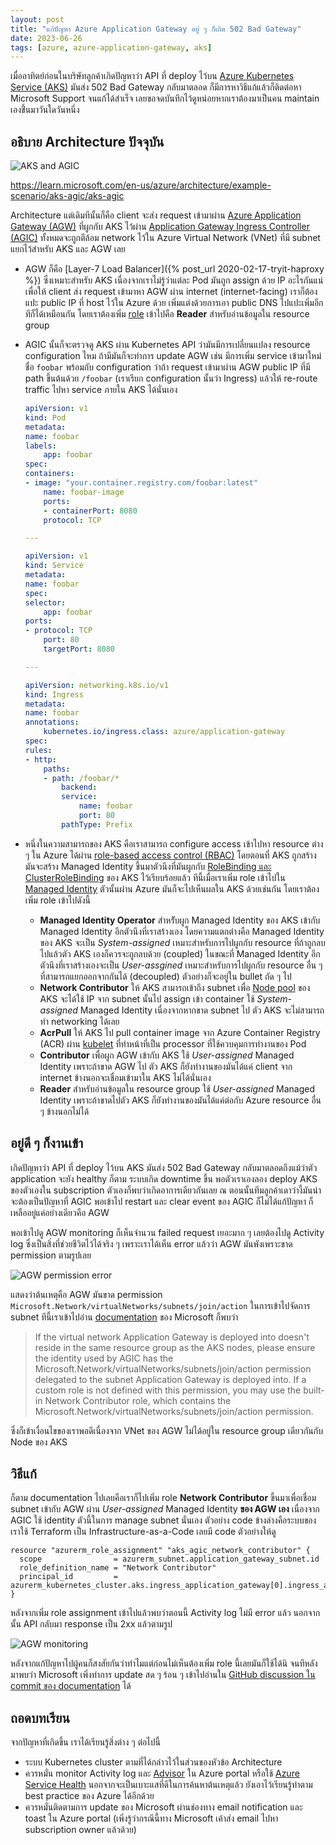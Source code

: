 ```yaml
---
layout: post
title: "แก้ปัญหา Azure Application Gateway อยู่ ๆ ก็เกิด 502 Bad Gateway"
date: 2023-06-26
tags: [azure, azure-application-gateway, aks]
---
```


เมื่ออาทิตย์ก่อนในบริษัทลูกค้าเกิดปัญหาว่า API ที่ deploy ไว้บน [Azure Kubernetes Service (AKS)](https://learn.microsoft.com/en-us/azure/aks/intro-kubernetes) มันส่ง 502 Bad Gateway กลับมาตลอด ก็มีการหาวิธีแก้แล้วก็ติดต่อหา Microsoft Support จนแก้ได้สำเร็จ เลยขอจดบันทึกไว้ดูหน่อยหากเราต้องมาเป็นคน maintain เองขึ้่นมาวันใดวันหนึ่ง

## อธิบาย Architecture ปัจจุบัน
![AKS and AGIC](/assets/2023-06-26-aks-agic.png)

<https://learn.microsoft.com/en-us/azure/architecture/example-scenario/aks-agic/aks-agic>

Architecture แต่เดิมทีนั้นก็คือ client จะส่ง request เข้ามาผ่าน [Azure Application Gateway (AGW)](https://learn.microsoft.com/en-us/azure/application-gateway/overview) ที่ผูกกับ AKS ไว้ผ่าน [Application Gateway Ingress Controller (AGIC)](https://learn.microsoft.com/en-us/azure/application-gateway/ingress-controller-overview) ทั้งหมดจะถูกตีล้อม network ไว้ใน Azure Virtual Network (VNet) ที่มี subnet แยกไว้สำหรับ AKS และ AGW เลย

- AGW ก็คือ [Layer-7 Load Balancer]({% post_url 2020-02-17-tryit-haproxy %}) ซึ่งเหมาะสำหรับ AKS เนื่องจากเราไม่รู้ว่าแต่ละ Pod มันถูก assign ด้วย IP อะไรกันแน่ เพื่อให้ client ส่ง request เข้ามาหา AGW ผ่าน internet (internet-facing) เราก็ต้องแปะ public IP ที่ host ไว้ใน Azure ด้วย เพิ่มแต่งด้วยการเอา public DNS ไปแปะเพิ่มอีกทีก็ได้เหมือนกัน โดยเราต้องเพิ่ม [role](https://learn.microsoft.com/en-us/azure/role-based-access-control/overview) เข้าไปคือ **Reader** สำหรับอ่านข้อมูลใน resource group
    
- AGIC นั้นก็จะตรวจดู AKS ผ่าน Kubernetes API ว่ามันมีการเปลี่ยนแปลง resource configuration ไหม ถ้ามีมันก็จะทำการ update AGW เช่น มีการเพิ่ม service เข้ามาใหม่ชื่อ `foobar` พร้อมกับ configuration ว่าถ้า request เข้ามาผ่าน AGW public IP ที่มี path ขึ้นต้นด้วย `/foobar` (เราเรียก configuration นั้นว่า Ingress) แล้วให้ re-route traffic ไปหา service ภายใน AKS ได้นั่นเอง

    ```yaml
    apiVersion: v1
    kind: Pod
    metadata:
    name: foobar
    labels:
        app: foobar
    spec:
    containers:
    - image: "your.container.registry.com/foobar:latest"
        name: foobar-image
        ports:
        - containerPort: 8080
        protocol: TCP

    ---

    apiVersion: v1
    kind: Service
    metadata:
    name: foobar
    spec:
    selector:
        app: foobar
    ports:
    - protocol: TCP
        port: 80
        targetPort: 8080

    ---

    apiVersion: networking.k8s.io/v1
    kind: Ingress
    metadata:
    name: foobar
    annotations:
        kubernetes.io/ingress.class: azure/application-gateway
    spec:
    rules:
    - http:
        paths:
        - path: /foobar/*
            backend:
            service:
                name: foobar
                port: 80
            pathType: Prefix
    ```

- หนึ่งในความสามารถของ AKS คือเราสามารถ configure access เข้าไปหา resource ต่าง ๆ ใน Azure ได้ผ่าน [role-based access control (RBAC)](https://learn.microsoft.com/en-us/azure/aks/azure-ad-rbac?tabs=portal) โดยตอนที่ AKS ถูกสร้างมันจะสร้าง Managed Identity ขึ้นมาตัวนึงที่มันผูกกับ [RoleBinding และ ClusterRoleBinding](https://kubernetes.io/docs/reference/access-authn-authz/rbac/) ของ AKS ไว้เรียบร้อยแล้ว ทีนี้เมื่อเราเพิ่ม role เข้าไปใน [Managed Identity](https://learn.microsoft.com/en-us/azure/active-directory/managed-identities-azure-resources/overview) ตัวนั้นผ่าน Azure มันก็จะไปเห็นผลใน AKS ด้วยเช่นกัน โดยเราต้องเพิ่ม role เข้าไปดังนี้

    - **Managed Identity Operator** สำหรัับผูก Managed Identity ของ AKS เข้ากับ Managed Identity อีกตัวนึงที่เราสร้างเอง โดยความแตกต่างคือ Managed Identity ของ AKS จะเป็น *System-assigned* เหมาะสำหรับการไปผูกกับ resource ที่ถ้าถูกลบไปแล้วตัว AKS เองก็ควรจะถูกลบด้วย (coupled) ในขณะที่ Managed Identity อีกตัวนึงที่เราสร้างเองจะเป็น *User-assgined* เหมาะสำหรับการไปผูกกับ resource อื่น ๆ ที่สามารถแยกออกจากกันได้ (decoupled) ตัวอย่างก็จะอยู่ใน bullet ถัด ๆ ไป
    - **Network Contributor** ให้ AKS สามารถเข้าถึง subnet เพื่อ [Node pool](https://learn.microsoft.com/en-us/azure/aks/use-system-pools?tabs=azure-cli) ของ AKS จะได้ใช้ IP จาก subnet นั้นไป assign เข้า container ใช้ *System-assigned* Managed Identity เนื่องจากหากขาด subnet ไป ตัว AKS จะไม่สามารถทำ networking ได้เลย
    - **AcrPull** ให้ AKS ไป pull container image จาก Azure Container Registry (ACR) ผ่าน [kubelet](https://kubernetes.io/docs/reference/command-line-tools-reference/kubelet) ที่ทำหน้าที่เป็น processor ที่ใช้ควบคุมการทำงานของ Pod
    - **Contributor** เพื่อผูก AGW เข้ากับ AKS ใช้ *User-assigned* Managed Identity เพราะถ้าขาด AGW ไป ตัว AKS ก็ยังทำงานของมันได้แค่ client จาก internet ข้างนอกจะเชื่อมเข้ามาใน AKS ไม่ได้นั่นเอง
    - **Reader** สำหรับอ่านข้อมูลใน resource group ใช้ *User-assigned* Managed Identity เพราะถ้าขาดไปตัว AKS ก็ยังทำงานของมันได้แค่ต่อกับ Azure resource อื่น ๆ ข้างนอกไม่ได้

## อยู่ดี ๆ ก็งานเข้า
เกิดปัญหาว่า API ที่ deploy ไว้บน AKS มันส่ง 502 Bad Gateway กลับมาตลอดถึงแม้ว่าตัว application จะยัง healthy ก็ตาม ระบบเกิด downtime ขึ้น พอตัวเราเองลอง deploy AKS ของตัวเองใน subscription ตัวเองก็พบว่าเกิดอาการเดียวกันเลย ณ ตอนนั้นทีมลูกค้าเดาว่างี้มันน่าจะต้องเป็นปัญหาที่ AGIC พอเข้าไป restart และ clear event ของ AGIC ก็ไม่ได้แก้ปัญหา ก็เหลืออยู่แค่อย่างเดียวคือ AGW  

พอเข้าไปดู​ AGW monitoring ก็เห็นจำนวน failed request เยอะมาก ๆ เลยต้องไปดู Activity log ซึ่งเป็นสิ่งที่ช่วยชีวิตไว้ได้จริง ๆ เพราะเราได้เห็น error แล้วว่า AGW มันพังเพราะขาด permission ตามรูปเลย

![AGW permission error](/assets/2023-06-26-agw-permission-error.png)

แสดงว่าต้นเหตุคือ AGW มันขาด permission `Microsoft.Network/virtualNetworks/subnets/join/action` ในการเข้าไปจัดการ subnet ทีนี้เราเข้าไปอ่าน [documentation](https://learn.microsoft.com/en-us/azure/application-gateway/tutorial-ingress-controller-add-on-new#deploy-an-aks-cluster-with-the-add-on-enabled) ของ Microsoft ก็พบว่า

> If the virtual network Application Gateway is deployed into doesn't reside in the same resource group as the AKS nodes, please ensure the identity used by AGIC has the Microsoft.Network/virtualNetworks/subnets/join/action permission delegated to the subnet Application Gateway is deployed into. If a custom role is not defined with this permission, you may use the built-in Network Contributor role, which contains the Microsoft.Network/virtualNetworks/subnets/join/action permission.

ซึ่งก็เข้าเงื่อนไขของเราพอดีเนื่องจาก VNet ของ AGW ไม่ได้อยู่ใน resource group เดียวกันกับ Node ของ AKS

## วิธีแก้
ก็ตาม documentation ไปเลยคือเราก็ไปเพิ่ม role **Network Contributor** ขึ้นมาเพื่อเชื่อม subnet เข้ากับ AGW ผ่าน *User-assigned* Managed Identity **ของ AGW เอง** เนื่องจาก AGIC ใช้ identity ตัวนี้ในการ manage subnet นั่นเอง ตัวอย่าง code ข้างล่างคือระบบของเราใช้ Terraform เป็น Infrastructure-as-a-Code เลยมี code ตัวอย่างให้ดู

```hcl
resource "azurerm_role_assignment" "aks_agic_network_contributor" {
  scope                = azurerm_subnet.application_gateway_subnet.id
  role_definition_name = "Network Contributor"
  principal_id         = azurerm_kubernetes_cluster.aks.ingress_application_gateway[0].ingress_application_gateway_identity[0].object_id
}
```

หลังจากเพิ่ม role assignment เข้าไปแล้วพบว่าตอนนี้ Activity log ไม่มี error แล้ว นอกจากนั้น API กลับมา response เป็น 2xx แล้วตามรูป

![AGW monitoring](/assets/2023-06-26-agw-monitoring.png)

หลังจากแก้ปัญหาไปผู้คนก็สงสัยกันว่าทำไมแต่ก่อนไม่เห็นต้องเพิ่ม role นี้เลยมันก็ใช้ได้นิ จนทีหลังมาพบว่า Microsoft เพิ่งทำการ update สด ๆ ร้อน ๆ เข้าไปอ่านใน [GitHub discussion ใน commit ของ documentation](https://github.com/MicrosoftDocs/azure-docs/commit/9f78373307d571b5b17f185176db18af1411c2ad) ได้

## ถอดบทเรียน
จากปัญหาที่เกิดขึ้น เราได้เรียนรู้สิ่งต่าง ๆ ต่อไปนี้
- ระบบ Kubernetes cluster ตามที่ได้กล่าวไว้ในส่วนของหัวข้อ Architecture
- ควรหมั่น monitor Activity log และ [Advisor](https://learn.microsoft.com/en-us/azure/advisor/advisor-overview) ใน Azure portal  หรือใช้ [Azure Service Health](https://learn.microsoft.com/en-gb/azure/service-health/overview) นอกจากจะเป็นเบาะแสที่ดีในการค้นหาต้นเหตุแล้ว ยังเอาไว้เรียนรู้ทำตาม best practice ของ Azure ได้อีกด้วย
- ควรหมั่นติดตามการ update ของ Microsoft ผ่านช่องทาง email notification และ toast ใน Azure portal (เพิ่งรู้ว่ากรณีนี้ทาง Microsoft เค้าส่ง email ไปหา subscription owner แล้วด้วย)